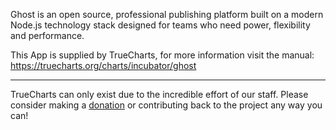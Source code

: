 Ghost is an open source, professional publishing platform built on a modern Node.js technology stack designed for teams who need power, flexibility and performance.

This App is supplied by TrueCharts, for more information visit the manual: https://truecharts.org/charts/incubator/ghost

---

TrueCharts can only exist due to the incredible effort of our staff.
Please consider making a [donation](https://truecharts.org/docs/about/sponsor) or contributing back to the project any way you can!
